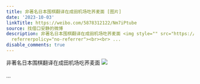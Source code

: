 ```yaml
---
title: 非著名日本围棋翻译在成田机场吃荞麦面 [图片]
date: '2023-10-03'
linkTitle: https://weibo.com/5878312122/Nm7iPtube
source: 找借口安静的微博
description: 非著名日本围棋翻译在成田机场吃荞麦面 <img style="" src="https://tvax3.sinaimg.cn/large/006pONvQgy1hihwbw1inpj31hc0u0h3b.jpg"
  referrerpolicy="no-referrer"><br><br> ...
disable_comments: true
---
```

非著名日本围棋翻译在成田机场吃荞麦面 <img style="" src="https://tvax3.sinaimg.cn/large/006pONvQgy1hihwbw1inpj31hc0u0h3b.jpg" referrerpolicy="no-referrer"><br><br> ...